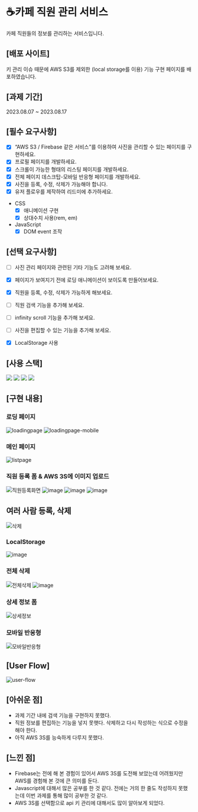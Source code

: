 # ☕카페 직원 관리 서비스
카페 직원들의 정보를 관리하는 서비스입니다.

## [배포 사이트]
키 관리 이슈 때문에 AWS S3를 제외한 (local storage를 이용) 기능 구현 페이지를 배포하였습니다.

## [과제 기간]
2023.08.07 ~ 2023.08.17

## [필수 요구사항]

- [x] “AWS S3 / Firebase 같은 서비스”를 이용하여 사진을 관리할 수 있는 페이지를 구현하세요.
- [x] 프로필 페이지를 개발하세요.
- [x] 스크롤이 가능한 형태의 리스팅 페이지를 개발하세요.
- [x] 전체 페이지 데스크탑-모바일 반응형 페이지를 개발하세요.
- [x] 사진을 등록, 수정, 삭제가 가능해야 합니다.
- [x] 유저 플로우를 제작하여 리드미에 추가하세요.

* CSS
  - [x] 애니메이션 구현
  - [x] 상대수치 사용(rem, em)
* JavaScript
  - [x] DOM event 조작

## [선택 요구사항]
- [ ] 사진 관리 페이지와 관련된 기타 기능도 고려해 보세요.
- [x] 페이지가 보여지기 전에 로딩 애니메이션이 보이도록 만들어보세요.
- [x] 직원을 등록, 수정, 삭제가 가능하게 해보세요.
- [ ] 직원 검색 기능을 추가해 보세요.
- [ ] infinity scroll 기능을 추가해 보세요.
- [ ] 사진을 편집할 수 있는 기능을 추가해 보세요.
- [x] LocalStorage 사용


## [사용 스택]
<img src="https://img.shields.io/badge/CSS-1572B6?style=for-the-badge&logo=css3&logoColor=white"> <img src="https://img.shields.io/badge/HTML-E34F26?style=for-the-badge&logo=html5&logoColor=white"> <img src="https://img.shields.io/badge/JAVASCRIPT-F7DF1E?style=for-the-badge&logo=javascript&logoColor=black"> <img src="https://img.shields.io/badge/amazon s3-569A31?style=for-the-badge&logo=amazons3&logoColor=white">

## [구현 내용]
### 로딩 페이지
![loadingpage](https://github.com/moonyah/employee-management/assets/51106050/515ec51b-37a2-4826-bce3-d0e8c4cc52eb)
![loadingpage-mobile](https://github.com/moonyah/employee-management/assets/51106050/d2f7f463-99da-4947-a6a2-bc360421efb7)
### 메인 페이지
![listpage](https://github.com/moonyah/employee-management/assets/51106050/fa932d55-7e2d-4af1-8b04-b424d8e5e232)
### 직원 등록 폼 & AWS 3S에 이미지 업로드
![직원등록화면](https://github.com/moonyah/employee-management/assets/51106050/7784085a-e16b-4ae7-9ac2-fdb9660b3135)
![image](https://github.com/moonyah/employee-management/assets/51106050/21ce2d36-5905-4d71-b092-32b4d5ae81a1)
![image](https://github.com/moonyah/employee-management/assets/51106050/f23e182a-75de-4006-9810-0d5a91512396)
![image](https://github.com/moonyah/employee-management/assets/51106050/72036034-ae83-495b-a25f-d2d4fca62359)

## 여러 사람 등록, 삭제
![삭제](https://github.com/moonyah/employee-management/assets/51106050/d5aa22bc-9c4c-4cb0-bfe2-f0f47f7c7a49)
### LocalStorage
![image](https://github.com/moonyah/employee-management/assets/51106050/e74d35c0-3876-4e4c-b0b6-9f12c9a11fe6)
### 전체 삭제
![전체삭제](https://github.com/moonyah/employee-management/assets/51106050/e00d7408-f1be-4300-8a2a-105f9f0bfa51)
![image](https://github.com/moonyah/employee-management/assets/51106050/40863b9b-4d00-4e9a-ba00-a1433880ec77)

### 상세 정보 폼
![상세정보](https://github.com/moonyah/employee-management/assets/51106050/7da6690d-8664-4715-b3d3-e8324d7ad886)

### 모바일 반응형
![모바일반응형](https://github.com/moonyah/employee-management/assets/51106050/fdcf5a03-0f81-4fc9-83c4-acc17d4ec8af)


## [User Flow]
![user-flow](https://github.com/moonyah/employee-management/assets/51106050/00912225-ae33-4fe7-9e6f-e6f80d35639c)

## [아쉬운 점]
- 과제 기간 내에 검색 기능을 구현하지 못했다.
- 직원 정보를 편집하는 기능을 넣지 못햇다. 삭제하고 다시 작성하는 식으로 수정을 해야 한다.
- 아직 AWS 3S를 능숙하게 다루지 못했다.
## [느낀 점]
- Firebase는 전에 해 본 경험이 있어서 AWS 3S를 도전해 보았는데 어려웠지만 AWS를 경험해 본 것에 큰 의미를 둔다.
- Javascript에 대해서 많은 공부를 한 것 같다. 전에는 거의 한 줄도 작성하지 못했는데 이번 과제를 통해 많이 공부한 것 같다.
- AWS 3S를 선택함으로 api 키 관리에 대해서도 많이 알아보게 되었다.

